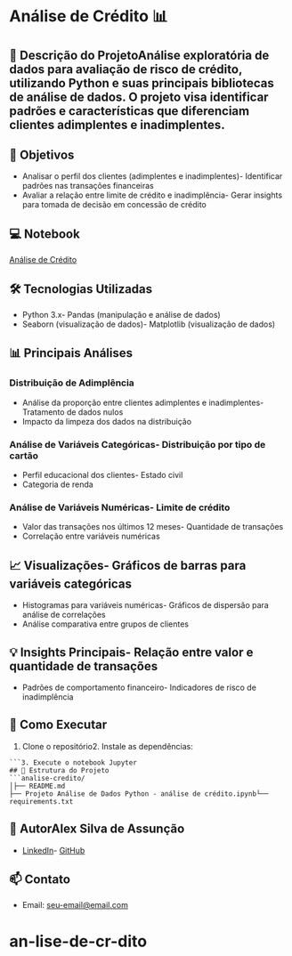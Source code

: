 # Análise de Crédito 📊
## 📝 Descrição do ProjetoAnálise exploratória de dados para avaliação de risco de crédito, utilizando Python e suas principais bibliotecas de análise de dados. O projeto visa identificar padrões e características que diferenciam clientes adimplentes e inadimplentes.
## 🎯 Objetivos
- Analisar o perfil dos clientes (adimplentes e inadimplentes)- Identificar padrões nas transações financeiras
- Avaliar a relação entre limite de crédito e inadimplência- Gerar insights para tomada de decisão em concessão de crédito


## 💻 Notebook

[Análise de Crédito](https://github.com/alexassuncaodados/analise-credito/blob/main/Projeto%20An%C3%A1lise%20de%20Dados%20Python%20-%20an%C3%A1lise%20de%20cr%C3%A9dito.ipynb)


## 🛠️ Tecnologias Utilizadas
- Python 3.x- Pandas (manipulação e análise de dados)
- Seaborn (visualização de dados)- Matplotlib (visualização de dados)
## 📊 Principais Análises
### Distribuição de Adimplência
- Análise da proporção entre clientes adimplentes e inadimplentes- Tratamento de dados nulos
- Impacto da limpeza dos dados na distribuição
### Análise de Variáveis Categóricas- Distribuição por tipo de cartão
- Perfil educacional dos clientes- Estado civil
- Categoria de renda
### Análise de Variáveis Numéricas- Limite de crédito
- Valor das transações nos últimos 12 meses- Quantidade de transações
- Correlação entre variáveis numéricas
## 📈 Visualizações- Gráficos de barras para variáveis categóricas
- Histogramas para variáveis numéricas- Gráficos de dispersão para análise de correlações
- Análise comparativa entre grupos de clientes
## 💡 Insights Principais- Relação entre valor e quantidade de transações
- Padrões de comportamento financeiro- Indicadores de risco de inadimplência
## 🚀 Como Executar
1. Clone o repositório2. Instale as dependências:
```pythonpip install pandas seaborn matplotlib
```3. Execute o notebook Jupyter
## 📁 Estrutura do Projeto
```analise-credito/
│├── README.md
├── Projeto Análise de Dados Python - análise de crédito.ipynb└── requirements.txt
```
## 👤 AutorAlex Silva de Assunção
- [LinkedIn](https://www.linkedin.com/in/alexassuncaodata/)- [GitHub](https://github.com/alexassuncaodados)
## 📫 Contato
- Email: [seu-email@email.com](mailto:alexassuncao.dados@email.com)






































# an-lise-de-cr-dito